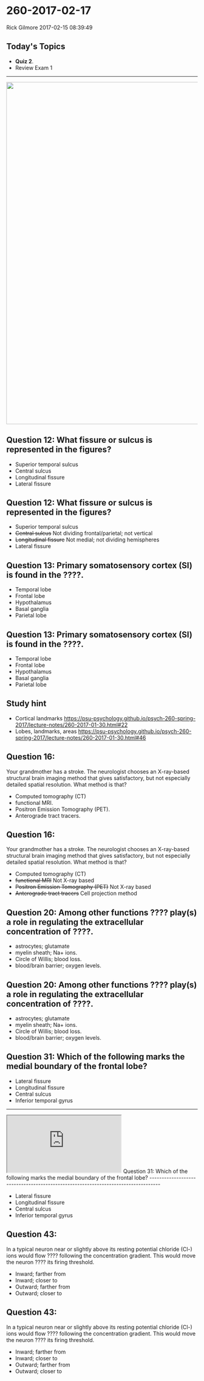 260-2017-02-17
================
Rick Gilmore
2017-02-15 08:39:49

<!-- Review Exam 1, Quiz 2 -->
Today's Topics
--------------

-   **Quiz 2**.
-   Review Exam 1

------------------------------------------------------------------------

<img src="../exam/img/three-brains.jpg" width=900px/>

Question 12: What fissure or sulcus is represented in the figures?
------------------------------------------------------------------

-   Superior temporal sulcus
-   Central sulcus
-   Longitudinal fissure
-   Lateral fissure

Question 12: What fissure or sulcus is represented in the figures?
------------------------------------------------------------------

-   Superior temporal sulcus
-   ~~Central sulcus~~ Not dividing frontal/parietal; not vertical
-   ~~Longitudinal fissure~~ Not medial; not dividing hemispheres
-   <span class="red">Lateral fissure</span>

Question 13: Primary somatosensory cortex (SI) is found in the ????.
--------------------------------------------------------------------

-   Temporal lobe
-   Frontal lobe
-   Hypothalamus
-   Basal ganglia
-   Parietal lobe

Question 13: Primary somatosensory cortex (SI) is found in the ????.
--------------------------------------------------------------------

-   Temporal lobe
-   Frontal lobe
-   Hypothalamus
-   Basal ganglia
-   <span class="red">Parietal lobe</span>

Study hint
----------

-   Cortical landmarks <https://psu-psychology.github.io/psych-260-spring-2017/lecture-notes/260-2017-01-30.html#22>
-   Lobes, landmarks, areas <https://psu-psychology.github.io/psych-260-spring-2017/lecture-notes/260-2017-01-30.html#46>

Question 16:
------------

Your grandmother has a stroke. The neurologist chooses an X-ray-based structural brain imaging method that gives satisfactory, but not especially detailed spatial resolution. What method is that?

-   Computed tomography (CT)
-   functional MRI.
-   Positron Emission Tomography (PET).
-   Anterograde tract tracers.

Question 16:
------------

Your grandmother has a stroke. The neurologist chooses an X-ray-based structural brain imaging method that gives satisfactory, but not especially detailed spatial resolution. What method is that?

-   <span class="red">Computed tomography (CT)</span>
-   ~~functional MRI~~ Not X-ray based
-   ~~Positron Emission Tomography (PET)~~ Not X-ray based
-   ~~Anterograde tract tracers~~ Cell projection method

Question 20: Among other functions ???? play(s) a role in regulating the extracellular concentration of ????.
-------------------------------------------------------------------------------------------------------------

-   astrocytes; glutamate
-   myelin sheath; Na+ ions.
-   Circle of Willis; blood loss.
-   blood/brain barrier; oxygen levels.

Question 20: Among other functions ???? play(s) a role in regulating the extracellular concentration of ????.
-------------------------------------------------------------------------------------------------------------

-   <span class="red">astrocytes; glutamate</span>
-   myelin sheath; Na+ ions.
-   Circle of Willis; blood loss.
-   blood/brain barrier; oxygen levels.

Question 31: Which of the following marks the medial boundary of the frontal lobe?
----------------------------------------------------------------------------------

-   Lateral fissure
-   Longitudinal fissure
-   Central sulcus
-   Inferior temporal gyrus

------------------------------------------------------------------------

<iframe src="https://psu-psychology.github.io/psych-260-spring-2017/lecture-notes/260-2017-01-30.html#40">
</iframe>
Question 31: Which of the following marks the medial boundary of the frontal lobe?
----------------------------------------------------------------------------------

-   Lateral fissure
-   <span class="red">Longitudinal fissure</span>
-   Central sulcus
-   Inferior temporal gyrus

Question 43:
------------

In a typical neuron near or slightly above its resting potential chloride (Cl-) ions would flow ???? following the concentration gradient. This would move the neuron ???? its firing threshold.

-   Inward; farther from
-   Inward; closer to
-   Outward; farther from
-   Outward; closer to

Question 43:
------------

In a typical neuron near or slightly above its resting potential chloride (Cl-) ions would flow ???? following the concentration gradient. This would move the neuron ???? its firing threshold.

-   <span class="red">Inward; farther from</span>
-   Inward; closer to
-   Outward; farther from
-   Outward; closer to
